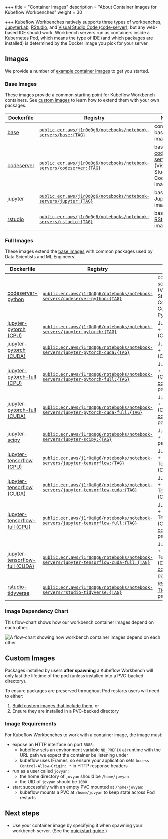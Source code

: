 +++
title = "Container Images"
description = "About Container Images for Kubeflow Workbenches"
weight = 30
                    
+++
Kubeflow Workbenches natively supports three types of workbenches, [JupyterLab](https://github.com/jupyterlab/jupyterlab), [RStudio](https://github.com/rstudio/rstudio), and [Visual Studio Code (code-server)](https://github.com/cdr/code-server), but any web-based IDE should work.
Workbench servers run as containers inside a Kubernetes Pod, which means the type of IDE (and which packages are installed) is determined by the Docker image you pick for your server.

## Images

We provide a number of [example container images](https://github.com/kubeflow/kubeflow/tree/master/components/example-notebook-servers) to get you started.

### Base Images

These images provide a common starting point for Kubeflow Workbench containers.
See [custom images](#custom-images) to learn how to extend them with your own packages.

Dockerfile | Registry | Notes
--- | --- | ---
[base](https://github.com/kubeflow/kubeflow/tree/master/components/example-notebook-servers/base) | [`public.ecr.aws/j1r0q0g6/notebooks/notebook-servers/base:{TAG}`](https://gallery.ecr.aws/j1r0q0g6/notebooks/notebook-servers/base) | common base image
[codeserver](https://github.com/kubeflow/kubeflow/tree/master/components/example-notebook-servers/codeserver) | [`public.ecr.aws/j1r0q0g6/notebooks/notebook-servers/codeserver:{TAG}`](https://gallery.ecr.aws/j1r0q0g6/notebooks/notebook-servers/codeserver) | base [code-server](https://github.com/cdr/code-server) (Visual Studio Code) image
[jupyter](https://github.com/kubeflow/kubeflow/tree/master/components/example-notebook-servers/jupyter) | [`public.ecr.aws/j1r0q0g6/notebooks/notebook-servers/jupyter:{TAG}`](https://gallery.ecr.aws/j1r0q0g6/notebooks/notebook-servers/jupyter) | base [JupyterLab](https://github.com/jupyterlab/jupyterlab) image
[rstudio](https://github.com/kubeflow/kubeflow/tree/master/components/example-notebook-servers/rstudio) | [`public.ecr.aws/j1r0q0g6/notebooks/notebook-servers/rstudio:{TAG}`](https://gallery.ecr.aws/j1r0q0g6/notebooks/notebook-servers/rstudio) | base [RStudio](https://github.com/rstudio/rstudio) image

### Full Images

These images extend the [base images](#base-images) with common packages used by Data Scientists and ML Engineers.

Dockerfile | Registry | Notes
--- | --- | ---
[codeserver-python](https://github.com/kubeflow/kubeflow/tree/master/components/example-notebook-servers/codeserver-python) | [`public.ecr.aws/j1r0q0g6/notebooks/notebook-servers/codeserver-python:{TAG}`](https://gallery.ecr.aws/j1r0q0g6/notebooks/notebook-servers/codeserver-python) | code-server (Visual Studio Code) + Conda Python
[jupyter-pytorch (CPU)](https://github.com/kubeflow/kubeflow/tree/master/components/example-notebook-servers/jupyter-pytorch) | [`public.ecr.aws/j1r0q0g6/notebooks/notebook-servers/jupyter-pytorch:{TAG}`](https://gallery.ecr.aws/j1r0q0g6/notebooks/notebook-servers/jupyter-pytorch) | JupyterLab + PyTorch (CPU)
[jupyter-pytorch (CUDA)](https://github.com/kubeflow/kubeflow/tree/master/components/example-notebook-servers/jupyter-pytorch) | [`public.ecr.aws/j1r0q0g6/notebooks/notebook-servers/jupyter-pytorch-cuda:{TAG}`](https://gallery.ecr.aws/j1r0q0g6/notebooks/notebook-servers/jupyter-pytorch-cuda) | JupyterLab + PyTorch (CUDA)
[jupyter-pytorch-full (CPU)](https://github.com/kubeflow/kubeflow/tree/master/components/example-notebook-servers/jupyter-pytorch-full) | [`public.ecr.aws/j1r0q0g6/notebooks/notebook-servers/jupyter-pytorch-full:{TAG}`](https://gallery.ecr.aws/j1r0q0g6/notebooks/notebook-servers/jupyter-pytorch-full) | JupyterLab + PyTorch (CPU) + [common](https://github.com/kubeflow/kubeflow/tree/master/components/example-notebook-servers/jupyter-pytorch-full/requirements.txt) packages
[jupyter-pytorch-full (CUDA)](https://github.com/kubeflow/kubeflow/tree/master/components/example-notebook-servers/jupyter-pytorch-full) | [`public.ecr.aws/j1r0q0g6/notebooks/notebook-servers/jupyter-pytorch-cuda-full:{TAG}`](https://gallery.ecr.aws/j1r0q0g6/notebooks/notebook-servers/jupyter-pytorch-cuda-full) | JupyterLab + PyTorch (CUDA) + [common](https://github.com/kubeflow/kubeflow/tree/master/components/example-notebook-servers/jupyter-pytorch-full/requirements.txt) packages
[jupyter-scipy](https://github.com/kubeflow/kubeflow/tree/master/components/example-notebook-servers/jupyter-scipy) | [`public.ecr.aws/j1r0q0g6/notebooks/notebook-servers/jupyter-scipy:{TAG}`](https://gallery.ecr.aws/j1r0q0g6/notebooks/notebook-servers/jupyter-scipy) | JupyterLab + [SciPy](https://www.scipy.org/) packages
[jupyter-tensorflow (CPU)](https://github.com/kubeflow/kubeflow/tree/master/components/example-notebook-servers/jupyter-tensorflow) | [`public.ecr.aws/j1r0q0g6/notebooks/notebook-servers/jupyter-tensorflow:{TAG}`](https://gallery.ecr.aws/j1r0q0g6/notebooks/notebook-servers/jupyter-tensorflow) | JupyterLab + TensorFlow (CPU)
[jupyter-tensorflow (CUDA)](https://github.com/kubeflow/kubeflow/tree/master/components/example-notebook-servers/jupyter-tensorflow) | [`public.ecr.aws/j1r0q0g6/notebooks/notebook-servers/jupyter-tensorflow-cuda:{TAG}`](https://gallery.ecr.aws/j1r0q0g6/notebooks/notebook-servers/jupyter-tensorflow-cuda) | JupyterLab + TensorFlow (CUDA)
[jupyter-tensorflow-full (CPU)](https://github.com/kubeflow/kubeflow/tree/master/components/example-notebook-servers/jupyter-tensorflow-full) | [`public.ecr.aws/j1r0q0g6/notebooks/notebook-servers/jupyter-tensorflow-full:{TAG}`](https://gallery.ecr.aws/j1r0q0g6/notebooks/notebook-servers/jupyter-tensorflow-full) | JupyterLab + TensorFlow (CPU) + [common](https://github.com/kubeflow/kubeflow/tree/master/components/example-notebook-servers/jupyter-tensorflow-full/requirements.txt) packages
[jupyter-tensorflow-full (CUDA)](https://github.com/kubeflow/kubeflow/tree/master/components/example-notebook-servers/jupyter-tensorflow-full) | [`public.ecr.aws/j1r0q0g6/notebooks/notebook-servers/jupyter-tensorflow-cuda-full:{TAG}`](https://gallery.ecr.aws/j1r0q0g6/notebooks/notebook-servers/jupyter-tensorflow-cuda-full) | JupyterLab + TensorFlow (CUDA) + [common](https://github.com/kubeflow/kubeflow/tree/master/components/example-notebook-servers/jupyter-tensorflow-full/requirements.txt) packages
[rstudio-tidyverse](https://github.com/kubeflow/kubeflow/tree/master/components/example-notebook-servers/rstudio-tidyverse) | [`public.ecr.aws/j1r0q0g6/notebooks/notebook-servers/rstudio-tidyverse:{TAG}`](https://gallery.ecr.aws/j1r0q0g6/notebooks/notebook-servers/rstudio-tidyverse) | RStudio + [Tidyverse](https://www.tidyverse.org/) packages

### Image Dependency Chart

This flow-chart shows how our workbench container images depend on each other.

<img src="/docs/images/notebook-container-image-chart.png" 
     alt="A flow-chart showing how workbench container images depend on each other"  
     class="mt-3 mb-3 border border-info rounded">

## Custom Images

Packages installed by users __after spawning__ a Kubeflow Workbench will only last the lifetime of the pod (unless installed into a PVC-backed directory).

To ensure packages are preserved throughout Pod restarts users will need to either:
1. [Build custom images that include them](https://github.com/kubeflow/kubeflow/tree/master/components/example-notebook-servers#custom-images), or
2. Ensure they are installed in a PVC-backed directory

### Image Requirements

For Kubeflow Workbenches to work with a container image, the image must:
- expose an HTTP interface on port `8888`:
  - kubeflow sets an environment variable `NB_PREFIX` at runtime with the URL path we expect the container be listening under
  - kubeflow uses IFrames, so ensure your application sets `Access-Control-Allow-Origin: *` in HTTP response headers
- run as a user called `jovyan`:
  - the home directory of `jovyan` should be `/home/jovyan`
  - the UID of `jovyan` should be `1000`
- start successfully with an empty PVC mounted at `/home/jovyan`:
  - kubeflow mounts a PVC at `/home/jovyan` to keep state across Pod restarts
  
## Next steps

- Use your container image by specifying it when spawning your workbench server.
  (See the [quickstart guide](/docs/components/notebooks/quickstart-guide/).)